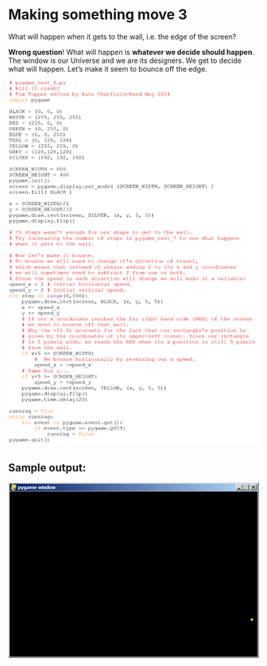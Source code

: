 # Making something move 3

What will happen when it gets to the wall, i.e. the edge of the screen?

**Wrong question**! What will happen is **whatever we decide should
happen**. The window is our Universe and we are its designers. We get to
decide what will happen. Let’s make it seem to bounce off the edge.

![Image of pygame_test_8.py source code.](04_pygame_test_8.py.png)

## Sample output:

![Sample output.](04_pygame_test_8.py.output.png)
